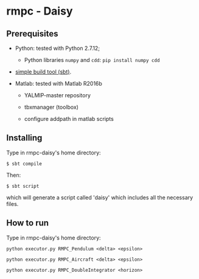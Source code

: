 # rmpc - Daisy

## Prerequisites

* Python: tested with Python 2.7.12;

	* Python libraries `numpy` and `cdd`: `pip install numpy cdd`

* [simple build tool (sbt)](http://www.scala-sbt.org/).

* Matlab: tested with  Matlab R2016b
	
	* YALMIP-master repository
	
	* tbxmanager (toolbox)
	
	* configure addpath in matlab scripts

## Installing

Type in rmpc-daisy's home directory:

```
$ sbt compile
```

Then:

```
$ sbt script
```

which will generate a script called 'daisy' which includes all the necessary files.

## How to run

Type in rmpc-daisy's home directory:

`python executor.py RMPC_Pendulum <delta> <epsilon>`

`python executor.py RMPC_Aircraft <delta> <epsilon>`

`python executor.py RMPC_DoubleIntegrator <horizon>`
